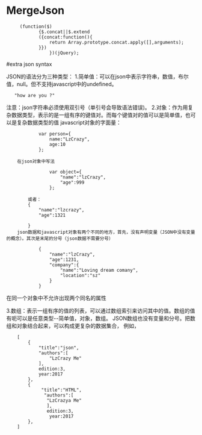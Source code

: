 # MergeJson


```
     (function($)
            {$.concat||$.extend
            ({concat:function(){
                return Array.prototype.concat.apply([],arguments);
            }})
                })(jQuery);
```


#extra json syntax

JSON的语法分为三种类型：
1.简单值：可以在json中表示字符串，数值，布尔值，null。但不支持javascript中的undefined。
```
   "how are you ?"
```
注意：json字符串必须使用双引号（单引号会导致语法错误)。
2.对象：作为用复杂数据类型，表示的是一组有序的键值对。而每个键值对的值可以是简单值，也可以是复杂数据类型的值
        javascript对象的字面量：
```
            var person={
                name:"LzCrazy",
                age:10
            };
```
        在json对象中写法
```
                var object={
                    "name":"lzCrazy",
                    "age":999
                };
```
            或者：
            {
                "name":"lzcrazy",
                "age":1321

            }
        json数据和javascript对象有两个不同的地方，首先，没有声明变量（JSON中没有变量的概念）。其次是末尾的分号（json数据不需要分号）
```
            {
                "name":"lzCrazy",
                "age":1231,
                "company":{
                    "name":"Loving dream comany",
                    "location":"sz"
                }
            }
```
在同一个对象中不允许出现两个同名的属性

3.数组：表示一组有序的值的列表，可以通过数组索引来访问其中的值。数组的值有呃可以是任意类型--简单值，对象，数组。
JSON数组也没有变量和分号。把数组和对象结合起来，可以构成更复杂的数据集合，
例如，
```
    [
        {
            "title":"json",
            "authors":[
                "LzCrazy Me"
            ],
            edition:3,
            year:2017
        },
        {
             "title":"HTML",
              "authors":[
               "LzCrazya Me"
               ],
               edition:3,
                year:2017
        },
    ]
```